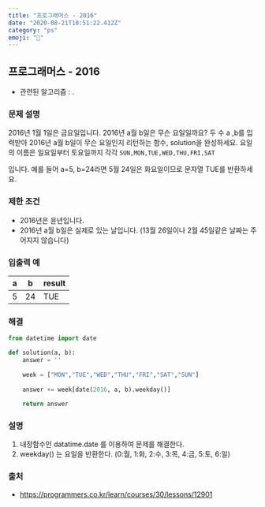 ```yaml
---
title: "프로그래머스 - 2016"
date: "2020-08-21T10:51:22.412Z"
category: "ps"
emoji: "📅"
---
```


## 프로그래머스 - 2016

- 관련된 알고리즘 : .

### 문제 설명

2016년 1월 1일은 금요일입니다. 2016년 a월 b일은 무슨 요일일까요? 두 수 a ,b를 입력받아 2016년 a월 b일이 무슨 요일인지 리턴하는 함수, solution을 완성하세요. 요일의 이름은 일요일부터 토요일까지 각각 `SUN,MON,TUE,WED,THU,FRI,SAT`

입니다. 예를 들어 a=5, b=24라면 5월 24일은 화요일이므로 문자열 TUE를 반환하세요.

### 제한 조건

- 2016년은 윤년입니다.
- 2016년 a월 b일은 실제로 있는 날입니다. (13월 26일이나 2월 45일같은 날짜는 주어지지 않습니다)

### 입출력 예

| a    | b    | result |
| ---- | ---- | ------ |
| 5    | 24   | TUE    |

### 해결

```python
from datetime import date

def solution(a, b):
    answer = ''
    
    week = ["MON","TUE","WED","THU","FRI","SAT","SUN"]
    
    answer += week[date(2016, a, b).weekday()]
    
    return answer
```

### 설명

1. 내장함수인 datatime.date 를 이용하여 문제를 해결한다.
2. weekday() 는 요일을 반환한다.  (0:월, 1:화, 2:수, 3:목, 4:금, 5:토, 6:일)

### 출처

- https://programmers.co.kr/learn/courses/30/lessons/12901
